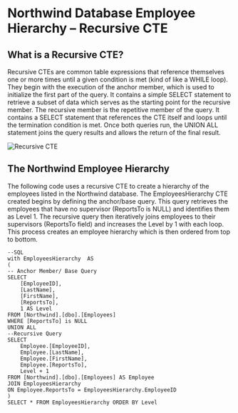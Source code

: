 # Northwind Database Employee Hierarchy – Recursive CTE 
## What is a Recursive CTE?  
Recursive CTEs are common table expressions that reference themselves one or more times until a given condition is met (kind of like a WHILE loop). They begin with the execution of the anchor member, which is used to initialize the first part of the query. It contains a simple SELECT statement to retrieve a subset of data which serves as the starting point for the recursive member. The recursive member is the repetitive member of the query. It contains a SELECT statement that references the CTE itself and loops until the termination condition is met. Once both queries run, the UNION ALL statement joins the query results and allows the return of the final result.  
  
![Recursive CTE](https://builtin.com/sites/www.builtin.com/files/styles/ckeditor_optimize/public/inline-images/8_recursive-sql.jpg)  
  
## The Northwind Employee Hierarchy  
The following code uses a recursive CTE to create a hierarchy of the employees listed in the Northwind database. The EmployeesHierarchy CTE created begins by defining the anchor/base query. This query retrieves the employees that have no supervisor (ReportsTo is NULL) and identifies them as Level 1. The recursive query then iteratively joins employees to their supervisors (ReportsTo field) and increases the Level by 1 with each loop. This process creates an employee hierarchy which is then ordered from top to bottom.  
```
--SQL 
with EmployeesHierarchy  AS 
(
-- Anchor Member/ Base Query
SELECT 
	[EmployeeID],
	[LastName],
	[FirstName],
	[ReportsTo],
	1 AS Level
FROM [Northwind].[dbo].[Employees]
WHERE [ReportsTo] is NULL
UNION ALL 
--Recursive Query
SELECT 
	Employee.[EmployeeID],
	Employee.[LastName],
	Employee.[FirstName],
	Employee.[ReportsTo],
	Level + 1
FROM [Northwind].[dbo].[Employees] AS Employee
JOIN EmployeesHierarchy 
ON Employee.ReportsTo = EmployeesHierarchy.EmployeeID
)
SELECT * FROM EmployeesHierarchy ORDER BY Level  
```
